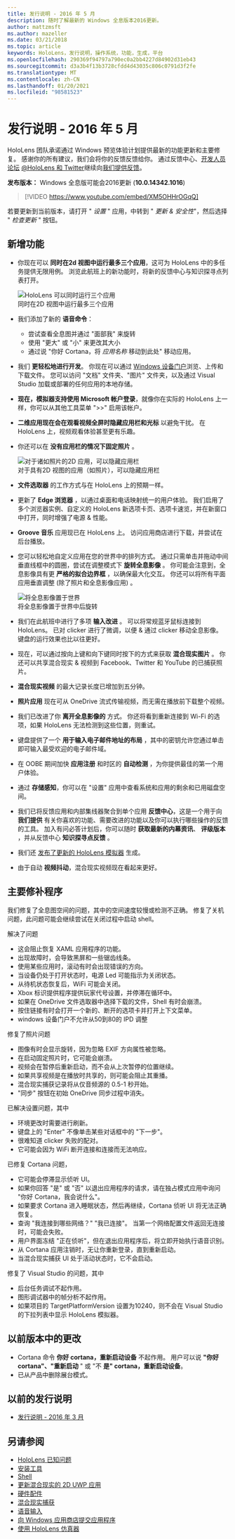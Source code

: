 ```yaml
---
title: 发行说明 - 2016 年 5 月
description: 随时了解最新的 Windows 全息版本2016更新。
author: mattzmsft
ms.author: mazeller
ms.date: 03/21/2018
ms.topic: article
keywords: HoloLens，发行说明，操作系统，功能，生成，平台
ms.openlocfilehash: 290369f94797a790ec0a2bb4227d84902d31eb43
ms.sourcegitcommit: d3a3b4f13b3728cfdd4d43035c806c0791d3f2fe
ms.translationtype: MT
ms.contentlocale: zh-CN
ms.lasthandoff: 01/20/2021
ms.locfileid: "98581523"
---
```

# <a name="release-notes---may-2016"></a>发行说明 - 2016 年 5 月

HoloLens 团队承诺通过 Windows 预览体验计划提供最新的功能更新和主要修复。 感谢你的所有建议，我们会将你的反馈反馈给你。 通过反馈中心、[开发人员论坛](https://forums.hololens.com) [ @HoloLens 和 Twitter](https://twitter.com/hololens)继续向[我们提供反馈](/windows/mixed-reality/give-us-feedback)。

**发布版本：** Windows 全息版可能会2016更新 (**10.0.14342.1016**) 

>[!VIDEO https://www.youtube.com/embed/XM5OHHrOGqQ]

若要更新到当前版本，请打开 " *设置* " 应用，中转到 " *更新 & 安全性*"，然后选择 " *检查更新* " 按钮。

## <a name="new-features"></a>新增功能

* 你现在可以 **同时在2d 视图中运行最多三个应用**，这可为 HoloLens 中的多任务提供无限用例。 浏览此航班上的新功能时，将新的反馈中心与知识探寻点列表打开。

  ![HoloLens 可以同时运行三个应用](images/img-3625-400px.jpg)<br>
  同时在2D 视图中运行最多三个应用

* 我们添加了新的 **语音命令**：
   * 尝试查看全息图并通过 "面部我" 来旋转
   * 使用 "更大" 或 "小" 来更改其大小
   * 通过说 "你好 Cortana，将 *应用名称* 移动到此处" 移动应用。
* 我们 **更轻松地进行开发**。 你现在可以通过 [Windows 设备门户](/windows/mixed-reality/develop/platform-capabilities-and-apis/using-the-windows-device-portal)浏览、上传和下载文件。 您可以访问 "文档" 文件夹、"图片" 文件夹，以及通过 Visual Studio 加载或部署的任何应用的本地存储。
* **现在，模拟器支持使用 Microsoft 帐户登录**，就像你在实际的 HoloLens 上一样，你可以从其他工具菜单 ">>" 启用该帐户。
* **二维应用现在会在观看视频全屏时隐藏应用栏和光标** 以避免干扰。 在 HoloLens 上，视频观看体验甚至更有乐趣。
* 你还可以在 **没有应用栏的情况下固定照片** 。

  ![对于诸如照片的2D 应用，可以隐藏应用栏](images/img-3626-400px.jpg)<br>
  对于具有2D 视图的应用（如照片），可以隐藏应用栏

* **文件选取器** 的工作方式与在 HoloLens 上的预期一样。
* 更新了 **Edge 浏览器** ，以通过桌面和电话映射统一的用户体验。 我们启用了多个浏览器实例、自定义的 HoloLens 新选项卡页、选项卡速览，并在新窗口中打开，同时增强了电源 & 性能。
* **Groove 音乐** 应用现已在 HoloLens 上。 访问应用商店进行下载，并尝试在后台播放。
* 您可以轻松地自定义应用在您的世界中的排列方式。 通过只需单击并拖动中间垂直线框中的圆圈，尝试在调整模式下 **旋转全息影像** 。 你可能会注意到，全息影像具有更 **严格的拟合边界框** ，以确保最大化交互。 你还可以将所有平面应用垂直调整 (除了照片和全息影像应用) 。

  ![将全息影像置于世界](images/img-3627-400px.jpg)<br>
  将全息影像置于世界中后旋转

* 我们在此航班中进行了多项 **输入改进** 。 可以将常规蓝牙鼠标连接到 HoloLens。 已对 clicker 进行了微调，以便 & 通过 clicker 移动全息影像。 键盘的运行效果也比以往更好。
* 现在，可以通过按向上键和向下键同时按下的方式来获取 **混合现实图片** 。 你还可以共享混合现实 & 视频到 Facebook、Twitter 和 YouTube 的已捕获照片。
* **混合现实视频** 的最大记录长度已增加到五分钟。
* **照片应用** 现在可从 OneDrive 流式传输视频，而无需在播放前下载整个视频。
* 我们已改进了你 **离开全息影像的** 方式。 你还将看到重新连接到 Wi-Fi 的选项，如果 HoloLens 无法检测到这些位置，则重试。
* 键盘提供了一个 **用于输入电子邮件地址的布局** ，其中的密钥允许您通过单击即可输入最受欢迎的电子邮件域。
* 在 OOBE 期间加快 **应用注册** 和时区的 **自动检测** ，为你提供最佳的第一个用户体验。
* 通过 **存储感知**，你可以在 "设置" 应用中查看系统和应用的剩余和已用磁盘空间。
* 我们已将反馈应用和内部集线器聚合到单个应用 **反馈中心**，这是一个用于向 **我们提供** 有关你喜欢的功能、需要改进的功能以及你可以执行哪些操作的反馈的工具。 加入有问必答计划后，你可以随时 **获取最新的内幕资讯**、 **评级版本** ，并从反馈中心 **知识探寻点反馈** 。
* 我们还 [发布了更新的 HoloLens 模拟器](/windows/mixed-reality/develop/install-the-tools) 生成。
* 由于自动 **视频抖动**，混合现实视频现在看起来更好。

## <a name="major-fixes"></a>主要修补程序

我们修复了全息图空间的问题，其中的空间速度较慢或检测不正确。 修复了关机问题，此问题可能会继续尝试在关闭过程中启动 shell。

解决了问题
* 这会阻止恢复 XAML 应用程序的功能。
* 出现故障时，会导致黑屏和一些锯齿线条。
* 使用某些应用时，滚动有时会出现错误的方向。
* 当设备仍处于打开状态时，电源 Led 可能指示为关闭状态。
* 从待机状态恢复后，WiFi 可能会关闭。
* Xbox 标识提供程序提供玩家代号设置，并停滞在循环中。
* 如果在 OneDrive 文件选取器中选择下载的文件，Shell 有时会崩溃。
* 按住链接有时会打开一个新的、断开的选项卡并打开上下文菜单。
* windows 设备门户不允许从50到80的 IPD 调整

修复了照片问题
* 图像有时会显示旋转，因为忽略 EXIF 方向属性被忽略。
* 在启动固定照片时，它可能会崩溃。
* 视频会在暂停后重新启动，而不会从上次暂停的位置继续。
* 如果共享视频是在播放时共享的，则可能会阻止其重播。
* 混合现实捕获记录将从仅音频源的 0.5-1 秒开始。
* "同步" 按钮在初始 OneDrive 同步过程中消失。

已解决设置问题，其中
* 环境更改时需要进行刷新。
* 键盘上的 "Enter" 不像单击某些对话框中的 "下一步"。
* 很难知道 clicker 失败的配对。
* 它可能会因为 WiFi 断开连接和连接而无法响应。

已修复 Cortana 问题，
* 它可能会停滞显示侦听 UI。
* 如果你回答 "是" 或 "否" 以退出应用程序的请求，请在独占模式应用中询问 "你好 Cortana，我会说什么"。
* 如果要求 Cortana 进入睡眠状态，然后再继续，Cortana 侦听 UI 将无法正确恢复。
* 查询 "我连接到哪些网络？" "我已连接"。 当第一个网络配置文件返回无连接时，可能会失败。
* 用户界面冻结 "正在侦听"，但在退出应用程序后，将立即开始执行语音识别。
* 从 Cortana 应用注销时，无让你重新登录，直到重新启动。
* 当混合现实捕获 UI 处于活动状态时，它不会启动。

修复了 Visual Studio 的问题，其中
* 后台任务调试不起作用。
* 图形调试器中的帧分析不起作用。
* 如果项目的 TargetPlatformVersion 设置为10240，则不会在 Visual Studio 的下拉列表中显示 HoloLens 模拟器。

## <a name="changes-from-previous-release"></a>以前版本中的更改
* Cortana 命令 **你好 cortana，重新启动设备** 不起作用。 用户可以说 **"你好 cortana"、"重新启动** " 或 "不 **是" cortana，重新启动设备**。
* 已从产品中删除展台模式。

## <a name="prior-release-notes"></a>以前的发行说明
* [发行说明 - 2016 年 3 月](release-notes-march-2016.md)

## <a name="see-also"></a>另请参阅
* [HoloLens 已知问题](/windows/mixed-reality/hololens-known-issues)
* [安装工具](/windows/mixed-reality/develop/install-the-tools)
* [Shell](/windows/mixed-reality/discover/navigating-the-windows-mixed-reality-home)
* [更新混合现实的 2D UWP 应用](/windows/mixed-reality/develop/porting-apps/building-2d-apps)
* [硬件配件](/windows/mixed-reality/discover/hardware-accessories)
* [混合现实捕获](/windows/mixed-reality/mixed-reality-capture)
* [语音输入](/windows/mixed-reality/design/voice-input)
* [向 Windows 应用商店提交应用程序](/windows/mixed-reality/distribute/submitting-an-app-to-the-microsoft-store)
* [使用 HoloLens 仿真器](/windows/mixed-reality/develop/platform-capabilities-and-apis/using-the-hololens-emulator)